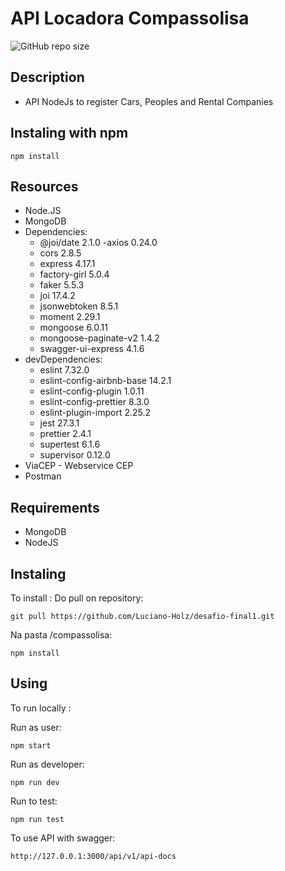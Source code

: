 # API Locadora Compassolisa

![GitHub repo size](https://img.shields.io/github/repo-size/Luciano-Holz/desafio-final1)

## Description

- API NodeJs to register Cars, Peoples and Rental Companies

## Instaling with npm

```
npm install
```

## Resources

- Node.JS
- MongoDB
- Dependencies:
    - @joi/date 2.1.0
    -axios 0.24.0
    - cors 2.8.5
    - express 4.17.1
    - factory-girl 5.0.4
    - faker 5.5.3
    - joi 17.4.2
    - jsonwebtoken 8.5.1
    - moment 2.29.1
    - mongoose 6.0.11
    - mongoose-paginate-v2 1.4.2
    - swagger-ui-express 4.1.6
- devDependencies:
    - eslint 7.32.0
    - eslint-config-airbnb-base 14.2.1
    - eslint-config-plugin 1.0.11
    - eslint-config-prettier 8.3.0
    - eslint-plugin-import 2.25.2
    - jest 27.3.1
    - prettier 2.4.1
    - supertest 6.1.6
    - supervisor 0.12.0
- ViaCEP - Webservice CEP
- Postman

## Requirements
- MongoDB
- NodeJS

## Instaling <API Locadora Compassolisa>

To install <API Locadora Compassolisa>:
Do pull on repository:

```
git pull https://github.com/Luciano-Holz/desafio-final1.git
```

Na pasta /compassolisa:

```
npm install
```

##  Using <API Locadora Compassolisa>

To run locally <API Locadora Compassolisa>:

Run as user:

```
npm start
```

Run as developer:

```
npm run dev
```
Run to test: 

```
npm run test
```

To use API with swagger:

```
http://127.0.0.1:3000/api/v1/api-docs
```